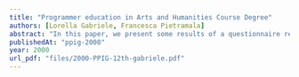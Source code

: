 ```yaml
---
title: "Programmer education in Arts and Humanities Course Degree"
authors: [Lorella Gabriele, Francesca Pietramala]
abstract: "In this paper, we present some results of a questionnaire research made at the Arts and Humanities Faculty nearby University of Calabria. We have investigated if, in learning a programming language, students coming from a humanistic background differ from students having a scientific one. Furthermore, we tried to verify if students experienced some learning difficulties and if a potential reason of these difficulties could be attributed to their school background."
publishedAt: "ppig-2000"
year: 2000
url_pdf: "files/2000-PPIG-12th-gabriele.pdf"
---
```

